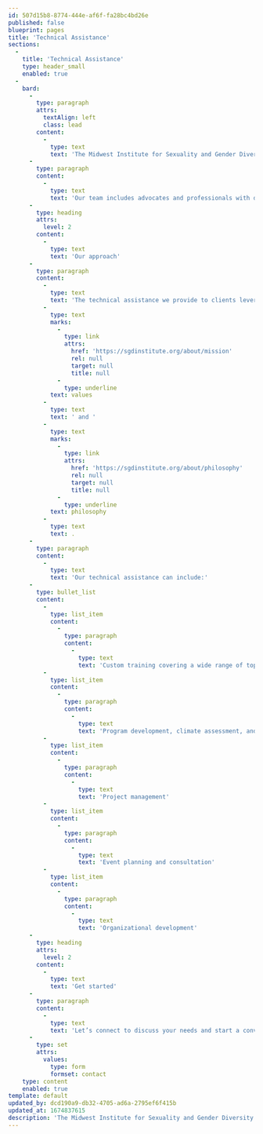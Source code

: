 ```yaml
---
id: 507d15b8-8774-444e-af6f-fa28bc4bd26e
published: false
blueprint: pages
title: 'Technical Assistance'
sections:
  -
    title: 'Technical Assistance'
    type: header_small
    enabled: true
  -
    bard:
      -
        type: paragraph
        attrs:
          textAlign: left
          class: lead
        content:
          -
            type: text
            text: 'The Midwest Institute for Sexuality and Gender Diversity provides individualized technical assistance to organizations seeking to advance knowledge of diverse sexualities and genders and increase capacity to to support and serve the lesbian, gay, bisexual, transgender, queer, intersex, and asexual (LGBTQIA) community.'
      -
        type: paragraph
        content:
          -
            type: text
            text: 'Our team includes advocates and professionals with diverse expertise to help your business, agency, or school achieve its diversity, equity and inclusion (DEI) goals.'
      -
        type: heading
        attrs:
          level: 2
        content:
          -
            type: text
            text: 'Our approach'
      -
        type: paragraph
        content:
          -
            type: text
            text: 'The technical assistance we provide to clients leverages adaptable tools and strategies which center their present strengths and opportunities to promote successful organizational change management. Our work is guided by our organizational '
          -
            type: text
            marks:
              -
                type: link
                attrs:
                  href: 'https://sgdinstitute.org/about/mission'
                  rel: null
                  target: null
                  title: null
              -
                type: underline
            text: values
          -
            type: text
            text: ' and '
          -
            type: text
            marks:
              -
                type: link
                attrs:
                  href: 'https://sgdinstitute.org/about/philosophy'
                  rel: null
                  target: null
                  title: null
              -
                type: underline
            text: philosophy
          -
            type: text
            text: .
      -
        type: paragraph
        content:
          -
            type: text
            text: 'Our technical assistance can include:'
      -
        type: bullet_list
        content:
          -
            type: list_item
            content:
              -
                type: paragraph
                content:
                  -
                    type: text
                    text: 'Custom training covering a wide range of topics related to gender and sexuality'
          -
            type: list_item
            content:
              -
                type: paragraph
                content:
                  -
                    type: text
                    text: 'Program development, climate assessment, and evaluation'
          -
            type: list_item
            content:
              -
                type: paragraph
                content:
                  -
                    type: text
                    text: 'Project management'
          -
            type: list_item
            content:
              -
                type: paragraph
                content:
                  -
                    type: text
                    text: 'Event planning and consultation'
          -
            type: list_item
            content:
              -
                type: paragraph
                content:
                  -
                    type: text
                    text: 'Organizational development'
      -
        type: heading
        attrs:
          level: 2
        content:
          -
            type: text
            text: 'Get started'
      -
        type: paragraph
        content:
          -
            type: text
            text: 'Let’s connect to discuss your needs and start a conversation about technical assistance and training services.'
      -
        type: set
        attrs:
          values:
            type: form
            formset: contact
    type: content
    enabled: true
template: default
updated_by: dcd190a9-db32-4705-ad6a-2795ef6f415b
updated_at: 1674837615
description: 'The Midwest Institute for Sexuality and Gender Diversity provides individualized technical assistance to organizations seeking to advance knowledge of diverse sexualities and genders and increase capacity to to support and serve the lesbian, gay, bisexual, transgender, queer, intersex, and asexual (LGBTQIA) community.'
---
```

